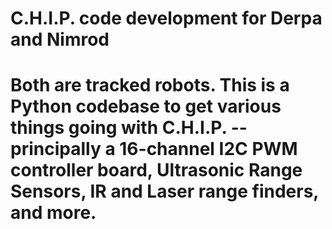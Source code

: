 # C.H.I.P. code development for Derpa and Nimrod
#
# Both are tracked robots. This is a Python codebase to get various things going with C.H.I.P. -- principally a 16-channel I2C PWM controller board, Ultrasonic Range Sensors, IR and Laser range finders, and more.
